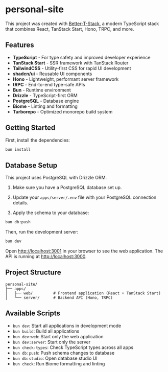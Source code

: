 # personal-site

This project was created with [Better-T-Stack](https://github.com/AmanVarshney01/create-better-t-stack), a modern TypeScript stack that combines React, TanStack Start, Hono, TRPC, and more.

## Features

- **TypeScript** - For type safety and improved developer experience
- **TanStack Start** - SSR framework with TanStack Router
- **TailwindCSS** - Utility-first CSS for rapid UI development
- **shadcn/ui** - Reusable UI components
- **Hono** - Lightweight, performant server framework
- **tRPC** - End-to-end type-safe APIs
- **Bun** - Runtime environment
- **Drizzle** - TypeScript-first ORM
- **PostgreSQL** - Database engine
- **Biome** - Linting and formatting
- **Turborepo** - Optimized monorepo build system

## Getting Started

First, install the dependencies:

```bash
bun install
```
## Database Setup

This project uses PostgreSQL with Drizzle ORM.

1. Make sure you have a PostgreSQL database set up.
2. Update your `apps/server/.env` file with your PostgreSQL connection details.

3. Apply the schema to your database:
```bash
bun db:push
```


Then, run the development server:

```bash
bun dev
```

Open [http://localhost:3001](http://localhost:3001) in your browser to see the web application.
The API is running at [http://localhost:3000](http://localhost:3000).



## Project Structure

```
personal-site/
├── apps/
│   ├── web/         # Frontend application (React + TanStack Start)
│   └── server/      # Backend API (Hono, TRPC)
```

## Available Scripts

- `bun dev`: Start all applications in development mode
- `bun build`: Build all applications
- `bun dev:web`: Start only the web application
- `bun dev:server`: Start only the server
- `bun check-types`: Check TypeScript types across all apps
- `bun db:push`: Push schema changes to database
- `bun db:studio`: Open database studio UI
- `bun check`: Run Biome formatting and linting
